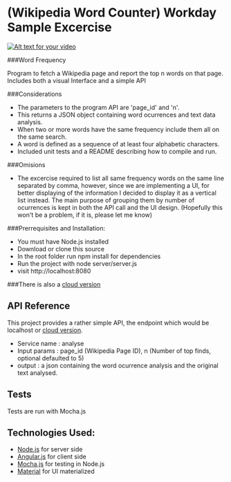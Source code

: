 # (Wikipedia Word Counter) Workday Sample Excercise

[![Alt text for your video](https://i.ytimg.com/vi/jaFFzFgULo0/hqdefault.jpg)](https://www.youtube.com/watch?v=jaFFzFgULo0)

###Word Frequency

Program to fetch a Wikipedia page and report the top n words on that page. Includes both a visual Interface and a simple API

###Considerations

 * The parameters to the program API are 'page_id' and 'n'.
 * This returns a JSON object containing word ocurrences and text data analysis.
 * When two or more words have the same frequency include them all on the same search.
 * A word is defined as a sequence of at least four alphabetic characters.
 * Included unit tests and a README describing how to compile and run.

###Omisions

 * The excercise required to list all same frequency words on the same line separated by comma, however, since we are implementing a UI, for better displaying of the information I decided to display it as a vertical list instead. The main purpose of grouping them by number of ocurrences is kept in both the API call and the UI design. (Hopefully this won't be a problem, if it is, please let me know)
 
###Prerrequisites and Installation:

 * You must have Node.js installed
 * Download or clone this source
 * In the root folder run npm install for dependencies
 * Run the project with node server/server.js
 * visit http://localhost:8080

###There is also a [cloud version](http://wiki-freq.rhcloud.com)

## API Reference

This project provides a rather simple API, the endpoint which would be localhost or [cloud version](http://wiki-freq.rhcloud.com). 
- Service name : analyse
- Input params : page_id (Wikipedia Page ID), n (Number of top finds, optional defaulted to 5)
- output : a json containing the word ocurrence analysis and the original text analysed.

## Tests

Tests are run with Mocha.js

## Technologies Used:

 * [Node.js](https://nodejs.org/en) for server side
 * [Angular.js](https://angularjs.org/) for client side
 * [Mocha.js](https://mochajs.org/) for testing in Node.js
 * [Material](https://material.angularjs.org/latest/) for UI materialized
